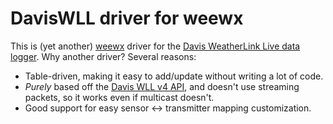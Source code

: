 DavisWLL driver for weewx
=========================

This is (yet another) [weewx](https://www.weewx.com) driver for the
[Davis WeatherLink Live data logger](https://www.davisinstruments.com/pages/weatherlink-live).
Why another driver? Several reasons:

* Table-driven, making it easy to add/update without writing a lot of code.
* _Purely_ based off the [Davis WLL v4 API](), and doesn't use streaming packets, so it works even if multicast doesn't.
* Good support for easy sensor <-> transmitter mapping customization.

